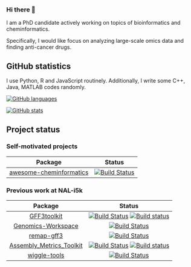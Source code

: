### Hi there 👋

<!--
**hsiaoyi0504/hsiaoyi0504** is a ✨ _special_ ✨ repository because its `README.md` (this file) appears on your GitHub profile.

Here are some ideas to get you started:

- 🔭 I’m currently working on ...
- 🌱 I’m currently learning ...
- 👯 I’m looking to collaborate on ...
- 🤔 I’m looking for help with ...
- 💬 Ask me about ...
- 📫 How to reach me: ...
- 😄 Pronouns: ...
- ⚡ Fun fact: ...
-->

I am a PhD candidate actively working on topics of bioinformatics and cheminformatics.

Specifically, I would like focus on analyzing large-scale omics data and finding anti-cancer drugs.

## GitHub statistics

I use Python, R and JavaScript routinely. Additionally, I write some C++, Java, MATLAB codes randomly.

[![GitHub languages](https://github-readme-stats.vercel.app/api/top-langs?username=hsiaoyi0504&layout=compact)](https://github.com/anuraghazra/github-readme-stats)

[![GitHub stats](https://github-readme-stats.vercel.app/api?username=hsiaoyi0504)](https://github.com/anuraghazra/github-readme-stats)

## Project status

### Self-motivated projects
| Package | Status |
|:----------------:|:----------------:|
|[awesome-cheminformatics](https://github.com/hsiaoyi0504/awesome-cheminformatics/settings)|[![Build Status](https://travis-ci.org/hsiaoyi0504/awesome-cheminformatics.svg?branch=master)](https://travis-ci.org/hsiaoyi0504/awesome-cheminformatics)|


### Previous work at NAL-i5k
| Package | Status |
|:----------------:|:----------------:|
|[GFF3toolkit](https://github.com/NAL-i5K/GFF3toolkit)|[![Build Status](https://travis-ci.org/NAL-i5K/GFF3toolkit.svg?branch=master)](https://travis-ci.org/NAL-i5K/GFF3toolkit) [![Build status](https://ci.appveyor.com/api/projects/status/0do5uwu5je0gag1u/branch/master?svg=true)](https://ci.appveyor.com/project/hsiaoyi0504/gff3toolkit/branch/master)|
|[Genomics-Workspace](https://github.com/NAL-i5K/genomics-workspace)|[![Build Status](https://travis-ci.org/NAL-i5K/genomics-workspace.svg?branch=master)](https://travis-ci.org/NAL-i5K/genomics-workspace/?branch=master)|
|[remap-gff3](https://github.com/NAL-i5K/remap-gff3)|[![Build Status](https://travis-ci.org/NAL-i5K/remap-gff3.svg?branch=master)](https://travis-ci.org/NAL-i5K/remap-gff3)|
|[Assembly_Metrics_Toolkit](https://github.com/NAL-i5K/Assembly_Metrics_Toolkit)|[![Build Status](https://travis-ci.org/NAL-i5K/Assembly_Metrics_Toolkit.svg?branch=master)](https://travis-ci.org/NAL-i5K/Assembly_Metrics_Toolkit) [![Build status](https://ci.appveyor.com/api/projects/status/pnflujnpvf6v7ilj/branch/master?svg=true)](https://ci.appveyor.com/project/hsiaoyi0504/assembly-metrics-toolkit/branch/master)|
|[wiggle-tools](https://github.com/NAL-i5K/wiggle-tools)|[![Build Status](https://travis-ci.org/NAL-i5K/wiggle-tools.svg?branch=master)](https://travis-ci.org/NAL-i5K/wiggle-tools)|
